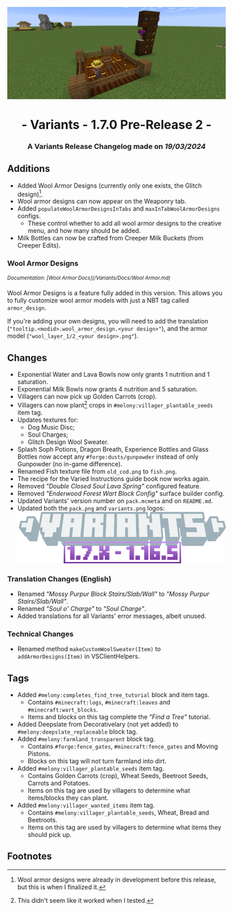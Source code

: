 ![Additions and Changes from 1.7.0 Pre-Release 2](ChangelogPhoto.png)

# <center>- Variants - 1.7.0 Pre-Release 2 -</center>
### <center>A Variants Release Changelog made on *19/03/2024*</center>

## Additions
- Added Wool Armor Designs (currently only one exists, the Glitch design)[^1].
- Wool armor designs can now appear on the Weaponry tab.
- Added `populateWoolArmorDesignsInTabs` and `maxInTabWoolArmorDesigns` configs.
  - These control whether to add all wool armor designs to the creative menu, and how many should be added.
- Milk Bottles can now be crafted from Creeper Milk Buckets (from Creeper Edits).

### Wool Armor Designs
<sup>*Documentation: [Wool Armor Docs](/Variants/Docs/Wool Armor.md)*</sup>

Wool Armor Designs is a feature fully added in this version. This allows you to fully customize wool armor models with just a NBT tag called `armor_design`.

If you're adding your own designs, you will need to add the translation (`"tooltip.<modid>.wool_armor_design.<your design>"`), and the armor model (`"wool_layer_1/2_<your design>.png"`).

## Changes
- Exponential Water and Lava Bowls now only grants 1 nutrition and 1 saturation.
- Exponential Milk Bowls now grants 4 nutrition and 5 saturation.
- Villagers can now pick up Golden Carrots (crop).
- Villagers can now plant[^2] crops in `#melony:villager_plantable_seeds` item tag.
- Updates textures for:
  - Dog Music Disc;
  - Soul Charges;
  - Glitch Design Wool Sweater.
- Splash Soph Potions, Dragon Breath, Experience Bottles and Glass Bottles now accept any `#forge:dusts/gunpowder` instead of only Gunpowder (no in-game difference).
- Renamed Fish texture file from `old_cod.png` to `fish.png`.
- The recipe for the Varied Instructions guide book now works again.
- Removed *"Double Closed Soul Lava Spring"* configured feature.
- Removed *"Enderwood Forest Wart Block Config"* surface builder config.
- Updated Variants' version number on `pack.mcmeta` and on `README.md`.
- Updated both the `pack.png` and `variants.png` logos:
  ![Variants 1.7.X Logo](https://raw.githubusercontent.com/Fabricio20106/Variants/forge-1.16.5/src/main/resources/variants.png)

### Translation Changes (English)
- Renamed *"Mossy Purpur Block Stairs/Slab/Wall"* to *"Mossy Purpur Stairs/Slab/Wall"*.
- Renamed *"Soul o' Charge"* to *"Soul Charge"*.
- Added translations for all Variants' error messages, albeit unused.

### Technical Changes
- Renamed method `makeCustomWoolSweater(Item)` to `addArmorDesigns(Item)` in VSClientHelpers.

## Tags
- Added `#melony:completes_find_tree_tutorial` block and item tags.
  - Contains `#minecraft:logs`, `#minecraft:leaves` and `#minecraft:wart_blocks`.
  - Items and blocks on this tag complete the *"Find a Tree"* tutorial.
- Added Deepslate from Decorativelary (not yet added) to `#melony:deepslate_replaceable` block tag.
- Added `#melony:farmland_transparent` block tag.
  - Contains `#forge:fence_gates`, `#minecraft:fence_gates` and Moving Pistons.
  - Blocks on this tag will not turn farmland into dirt.
- Added `#melony:villager_plantable_seeds` item tag.
  - Contains Golden Carrots (crop), Wheat Seeds, Beetroot Seeds, Carrots and Potatoes.
  - Items on this tag are used by villagers to determine what items/blocks they can plant.
- Added `#melony:villager_wanted_items` item tag.
  - Contains `#melony:villager_plantable_seeds`, Wheat, Bread and Beetroots.
  - Items on this tag are used by villagers to determine what items they should pick up.

## Footnotes

[^1]: Wool armor designs were already in development before this release, but this is when I finalized it.

[^2]: This didn't seem like it worked when I tested.